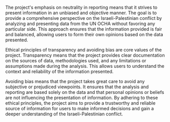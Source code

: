The project's emphasis on neutrality in reporting means that it strives to present information in an unbiased and objective manner. The goal is to provide a comprehensive perspective on the Israeli-Palestinian conflict by analyzing and presenting data from the UN OCHA without favoring any particular side. This approach ensures that the information provided is fair and balanced, allowing users to form their own opinions based on the data presented.

Ethical principles of transparency and avoiding bias are core values of the project. Transparency means that the project provides clear documentation on the sources of data, methodologies used, and any limitations or assumptions made during the analysis. This allows users to understand the context and reliability of the information presented.

Avoiding bias means that the project takes great care to avoid any subjective or prejudiced viewpoints. It ensures that the analysis and reporting are based solely on the data and that personal opinions or beliefs are not influencing the presentation of information. By adhering to these ethical principles, the project aims to provide a trustworthy and reliable source of information for users to make informed decisions and gain a deeper understanding of the Israeli-Palestinian conflict.